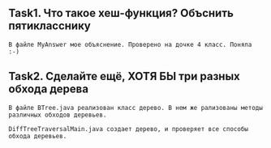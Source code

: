 ## Task1. Что такое хеш-функция? Объснить пятикласснику
```
В файле MyAnswer мое объяснение. Проверено на дочке 4 класс. Поняла :-)
```
## Task2. Сделайте ещё, ХОТЯ БЫ три разных обхода дерева
```
В файле BTree.java реализован класс дерево. В нем же рализованы методы
различных обходов деревьев.

DiffTreeTraversalMain.java создает дерево, и проверяет все способы обхода деревьев.
```